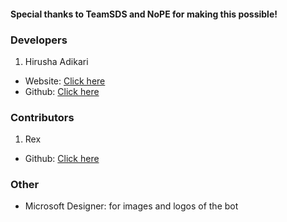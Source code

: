 #### Special thanks to TeamSDS and NoPE for making this possible!

### Developers

1. Hirusha Adikari
  - Website: [Click here](https://hirusha.xyz)
  - Github: [Click here](https://github.com/hirusha-adi)

### Contributors

1. Rex
  - Github: [Click here](https://github.com/ThatRex)

### Other

- Microsoft Designer: for images and logos of the bot
